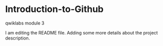 
# Introduction-to-Github

qwiklabs module 3


I am editing the README file. Adding some more details about the project description.
